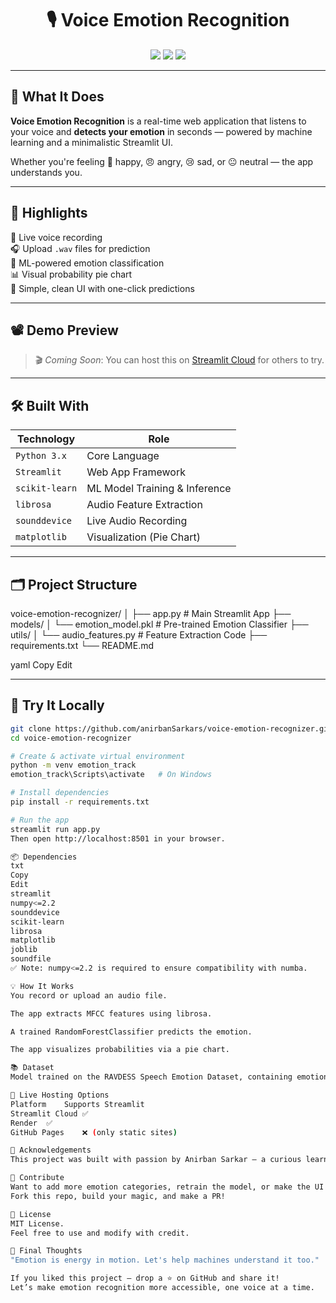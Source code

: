 <h1 align="center">🎙️ Voice Emotion Recognition</h1>
<p align="center">
  <img src="https://img.shields.io/badge/Streamlit-Deployed-brightgreen?style=flat-square&logo=streamlit" />
  <img src="https://img.shields.io/github/languages/top/anirbanSarkars/voice-emotion-recognizer?style=flat-square" />
  <img src="https://img.shields.io/badge/Made%20with-%E2%9D%A4%EF%B8%8F%20by%20Anirban-blueviolet?style=flat-square" />
</p>

---

## 🧠 What It Does

**Voice Emotion Recognition** is a real-time web application that listens to your voice and **detects your emotion** in seconds — powered by machine learning and a minimalistic Streamlit UI.

Whether you're feeling 🎉 happy, 😠 angry, 😢 sad, or 😐 neutral — the app understands you.

---

## 🌟 Highlights

🚀 Live voice recording  
🎧 Upload `.wav` files for prediction  
🤖 ML-powered emotion classification  
📊 Visual probability pie chart  
🎨 Simple, clean UI with one-click predictions

---

## 📽 Demo Preview

> 🎬 _Coming Soon_: You can host this on [Streamlit Cloud](https://streamlit.io/cloud) for others to try.

---

## 🛠 Built With

| Technology       | Role                            |
|------------------|----------------------------------|
| `Python 3.x`     | Core Language                   |
| `Streamlit`      | Web App Framework               |
| `scikit-learn`   | ML Model Training & Inference   |
| `librosa`        | Audio Feature Extraction        |
| `sounddevice`    | Live Audio Recording            |
| `matplotlib`     | Visualization (Pie Chart)       |

---

## 🗂 Project Structure

voice-emotion-recognizer/
│
├── app.py # Main Streamlit App
├── models/
│ └── emotion_model.pkl # Pre-trained Emotion Classifier
├── utils/
│ └── audio_features.py # Feature Extraction Code
├── requirements.txt
└── README.md

yaml
Copy
Edit

---

## 🧪 Try It Locally

```bash
git clone https://github.com/anirbanSarkars/voice-emotion-recognizer.git
cd voice-emotion-recognizer

# Create & activate virtual environment
python -m venv emotion_track
emotion_track\Scripts\activate   # On Windows

# Install dependencies
pip install -r requirements.txt

# Run the app
streamlit run app.py
Then open http://localhost:8501 in your browser.

📦 Dependencies
txt
Copy
Edit
streamlit
numpy<=2.2
sounddevice
scikit-learn
librosa
matplotlib
joblib
soundfile
✅ Note: numpy<=2.2 is required to ensure compatibility with numba.

💡 How It Works
You record or upload an audio file.

The app extracts MFCC features using librosa.

A trained RandomForestClassifier predicts the emotion.

The app visualizes probabilities via a pie chart.

📚 Dataset
Model trained on the RAVDESS Speech Emotion Dataset, containing emotional speech recordings across multiple speakers.

🔗 Live Hosting Options
Platform	Supports Streamlit
Streamlit Cloud	✅
Render	✅
GitHub Pages	❌ (only static sites)

🙌 Acknowledgements
This project was built with passion by Anirban Sarkar — a curious learner, coder, and innovator dedicated to building intelligent systems that understand human behavior.

🤝 Contribute
Want to add more emotion categories, retrain the model, or make the UI even cooler?
Fork this repo, build your magic, and make a PR!

📜 License
MIT License.
Feel free to use and modify with credit.

🚀 Final Thoughts
"Emotion is energy in motion. Let's help machines understand it too."

If you liked this project — drop a ⭐ on GitHub and share it!
Let’s make emotion recognition more accessible, one voice at a time.
